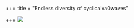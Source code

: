 +++
title = "Endless diversity of cyclicalxa0waves"

+++
[![](https://i0.wp.com/bp2.blogger.com/_ZhvcTTaaD_4/RnDXu05tW8I/AAAAAAAAAKs/5meAImT9HBM/s320/cyclia_panel.jpg)](http://bp2.blogger.com/_ZhvcTTaaD_4/RnDXu05tW8I/AAAAAAAAAKs/5meAImT9HBM/s1600-h/cyclia_panel.jpg)
